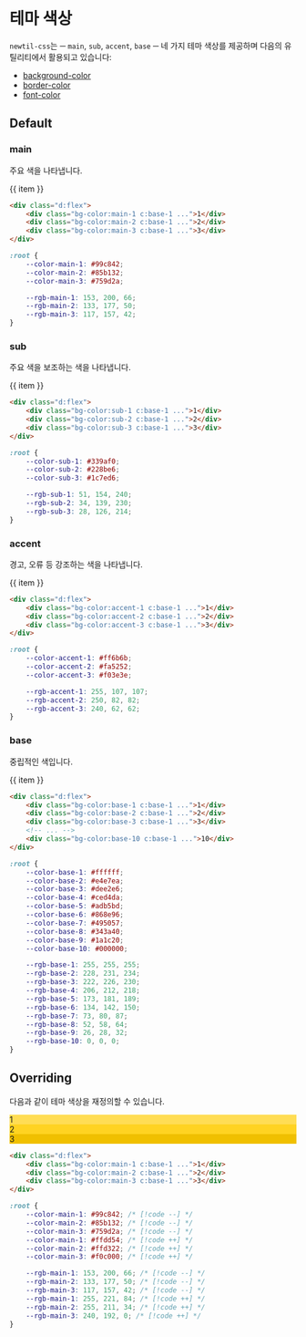 # 테마 색상

`newtil-css`는 ─ `main`, `sub`, `accent`, `base` ─ 네 가지 테마 색상를 제공하며 다음의 유틸리티에서 활용되고 있습니다:

-   [background-color](../utility/background/background-color.md)
-   [border-color](../utility/border/border-color.md)
-   [font-color](../utility/font/font-color.md)

## Default

### main

주요 색을 나타냅니다.

<div class="d:flex">
  <div v-for="item of Array.from({length: 3}, (v, i) => i + 1)" class="h:10 w:10" :class="`d:flex ai:center jc:center c:base-1 bg-color:main-${item}`" > {{ item }} </div>
</div>

```html
<div class="d:flex">
    <div class="bg-color:main-1 c:base-1 ...">1</div>
    <div class="bg-color:main-2 c:base-1 ...">2</div>
    <div class="bg-color:main-3 c:base-1 ...">3</div>
</div>
```

```css
:root {
    --color-main-1: #99c842;
    --color-main-2: #85b132;
    --color-main-3: #759d2a;

    --rgb-main-1: 153, 200, 66;
    --rgb-main-2: 133, 177, 50;
    --rgb-main-3: 117, 157, 42;
}
```

### sub

주요 색을 보조하는 색을 나타냅니다.

<div class="d:flex">
  <div v-for="item of Array.from({length: 3}, (v, i) => i + 1)" class="h:10 w:10" :class="`d:flex ai:center jc:center c:base-1 bg-color:sub-${item}`" > {{ item }} </div>
</div>

```html
<div class="d:flex">
    <div class="bg-color:sub-1 c:base-1 ...">1</div>
    <div class="bg-color:sub-2 c:base-1 ...">2</div>
    <div class="bg-color:sub-3 c:base-1 ...">3</div>
</div>
```

```css
:root {
    --color-sub-1: #339af0;
    --color-sub-2: #228be6;
    --color-sub-3: #1c7ed6;

    --rgb-sub-1: 51, 154, 240;
    --rgb-sub-2: 34, 139, 230;
    --rgb-sub-3: 28, 126, 214;
}
```

### accent

경고, 오류 등 강조하는 색을 나타냅니다.

<div class="d:flex">
  <div v-for="item of Array.from({length: 3}, (v, i) => i + 1)" class="h:10 w:10" :class="`d:flex ai:center jc:center c:base-1 bg-color:accent-${item}`" > {{ item }} </div>
</div>

```html
<div class="d:flex">
    <div class="bg-color:accent-1 c:base-1 ...">1</div>
    <div class="bg-color:accent-2 c:base-1 ...">2</div>
    <div class="bg-color:accent-3 c:base-1 ...">3</div>
</div>
```

```css
:root {
    --color-accent-1: #ff6b6b;
    --color-accent-2: #fa5252;
    --color-accent-3: #f03e3e;

    --rgb-accent-1: 255, 107, 107;
    --rgb-accent-2: 250, 82, 82;
    --rgb-accent-3: 240, 62, 62;
}
```

### base

중립적인 색입니다.

<div class="d:flex">
  <div v-for="item of Array.from({length: 10}, (v, i) => i + 1)" class="h:10 w:10" :class="`d:flex ai:center jc:center c:base-1 bg-color:base-${item}`" > {{ item }} </div>
</div>

```html
<div class="d:flex">
    <div class="bg-color:base-1 c:base-1 ...">1</div>
    <div class="bg-color:base-2 c:base-1 ...">2</div>
    <div class="bg-color:base-3 c:base-1 ...">3</div>
    <!-- ... -->
    <div class="bg-color:base-10 c:base-1 ...">10</div>
</div>
```

```css
:root {
    --color-base-1: #ffffff;
    --color-base-2: #e4e7ea;
    --color-base-3: #dee2e6;
    --color-base-4: #ced4da;
    --color-base-5: #adb5bd;
    --color-base-6: #868e96;
    --color-base-7: #495057;
    --color-base-8: #343a40;
    --color-base-9: #1a1c20;
    --color-base-10: #000000;

    --rgb-base-1: 255, 255, 255;
    --rgb-base-2: 228, 231, 234;
    --rgb-base-3: 222, 226, 230;
    --rgb-base-4: 206, 212, 218;
    --rgb-base-5: 173, 181, 189;
    --rgb-base-6: 134, 142, 150;
    --rgb-base-7: 73, 80, 87;
    --rgb-base-8: 52, 58, 64;
    --rgb-base-9: 26, 28, 32;
    --rgb-base-10: 0, 0, 0;
}
```

## Overriding

다음과 같이 테마 색상을 재정의할 수 있습니다.

<div class="d:flex">
  <div class="h:10 w:10 d:flex ai:center jc:center c:base-1" style="background-color: #FFDD54">
    1
  </div>
  <div class="h:10 w:10 d:flex ai:center jc:center c:base-1" style="background-color: #FFD322">
    2
  </div>
  <div class="h:10 w:10 d:flex ai:center jc:center c:base-1" style="background-color: #F0C000">
    3
  </div>
</div>

```html
<div class="d:flex">
    <div class="bg-color:main-1 c:base-1 ...">1</div>
    <div class="bg-color:main-2 c:base-1 ...">2</div>
    <div class="bg-color:main-3 c:base-1 ...">3</div>
</div>
```

```css
:root {
    --color-main-1: #99c842; /* [!code --] */
    --color-main-2: #85b132; /* [!code --] */
    --color-main-3: #759d2a; /* [!code --] */
    --color-main-1: #ffdd54; /* [!code ++] */
    --color-main-2: #ffd322; /* [!code ++] */
    --color-main-3: #f0c000; /* [!code ++] */

    --rgb-main-1: 153, 200, 66; /* [!code --] */
    --rgb-main-2: 133, 177, 50; /* [!code --] */
    --rgb-main-3: 117, 157, 42; /* [!code --] */
    --rgb-main-1: 255, 221, 84; /* [!code ++] */
    --rgb-main-2: 255, 211, 34; /* [!code ++] */
    --rgb-main-3: 240, 192, 0; /* [!code ++] */
}
```
